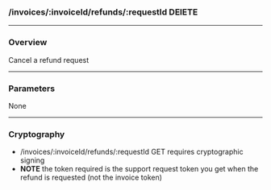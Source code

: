 ### /invoices/:invoiceId/refunds/:requestId DElETE

***

### Overview

Cancel a refund request

***

### Parameters

None

***

### Cryptography

* /invoices/:invoiceId/refunds/:requestId GET requires cryptographic signing
* **NOTE** the token required is the support request token you get when the refund is requested (not the invoice token)
